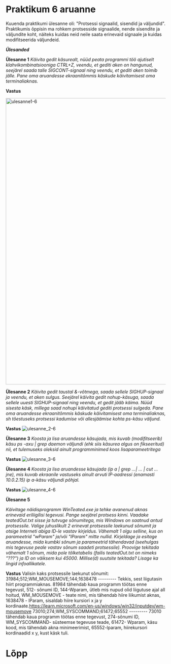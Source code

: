 # Praktikum 6 aruanne

Kuuenda praktikumi ülesanne oli:  "Protsessi signaalid, sisendid ja väljundid". Praktikumis õppisin ma rohkem protsesside signaalide, nende sisendite ja väljundite koht, näiteks kuidas neid neile saata erinevaid signaale ja kuidas modifitseerida väljundeid.

***Ülesanded***


**Ülesanne 1**
*Käivita gedit käsurealt, nüüd peata programmi töö ajutiselt klahvikombinatsiooniga CTRL+Z, veendu, et gediti aken on hangunud, seejärel saada talle SIGCONT-signaal ning veendu, et gediti aken toimib jälle. Pane oma aruandesse ekraanitõmmis käskude käivitamisest oma terminaliaknas.*

**Vastus**

<img width="1440" height="900" alt="ulesanne1-6" src="https://github.com/user-attachments/assets/fb07023b-5fbb-4149-be77-d79d9e0f689c" />

**Ülesanne 2**
*Käivita gedit taustal &-võtmega, saada sellele SIGHUP-signaal ja veendu, et aken sulgus. Seejärel käivita gedit nohup-käsuga, saada sellele uuesti SIGHUP-signaal ning veendu, et gedit jääb käima. Nüüd sisesta käsk, millega saad nohupi käivitatud gediti protsessi sulgeda. Pane oma aruandesse ekraanitõmmis käskude käivitamisest oma terminaliaknas, sh tõestuseks protsessi kadumise või allesjäämise kohta ps-käsu väljund.*

**Vastus**
![ulesanne_2-6](https://github.com/user-attachments/assets/a95fa4f9-6856-48f8-8eb8-08fbbf621eef)

**Ülesanne 3**
*Koosta ja lisa aruandesse käsujada, mis kuvab (modifitseerib) käsu ps -axu | grep daemon väljundi (ehk siis käsurea algus on fikseeritud) nii, et tulemuseks oleksid ainult programminimed koos lisaparameetritega*

**Vastus**
![ulesanne_3-6](https://github.com/user-attachments/assets/4d6741c7-af5e-4062-9e0f-a600161cc04a)

**Ülesanne 4**
*Koosta ja lisa aruandesse käsujada (ip a | grep ...| ... | cut ... jne), mis kuvab ekraanile vastuseks ainult arvuti IP-aadressi (enamasti 10.0.2.15) ip a-käsu väljundi põhjal.*

**Vastus**
![ulesanne_4-6](https://github.com/user-attachments/assets/f37fc9b9-a538-4a92-a6c0-99604ea1376a)


**Ülesanne 5**

 *Käivitage näidisprogramm WinTeated.exe ja tehke avanenud aknas erinevaid eriliigilisi tegevusi. Pange seejärel protsess kinni. Vaadake teatedOut.txt sisse ja tutvuge sõnumitega, mis Windows on saatnud antud protsessile. Valige juhuslikult 2 erinevat protsessile laekunud sõnumit ja otsige Interneti abiga ID-le vastav kirjeldus. Vähemalt 1 olgu selline, kus on parameetrid "wParam" ja/või "lParam" mitte nullid. Kirjeldage ja esitage aruandesse, mida kumbki sõnum ja parameetrid tähendavad (seehulgas mis tegevuse peale vastav sõnum saadeti protsessile). Proovige tekitada vähemalt 1 sõnum, mida pole tõlketabelis (failis teatedOut.txt on nimeks "???") ja ID on väiksem kui 45000. Millise(d) suutsite tekitada? Lisage ka lingid infoallikatele.*

 **Vastus**
 Valisin kaks protsessile laekunut sõnumit:
 31984;512;WM_MOUSEMOVE;144;1638478  --------- Tekkis, sest liigutasin hiirt programmiaknas. 81984 tähendab kaua programm töötas enne tegevust, 512- sõnumi ID, 144-Wparam, ütleb mis nupud olid liigutuse ajal all hoitud, WM_MOUSEMOVE - teate nimi, mis tähendab hiire liikumist aknas, 1638478 - lParam, sisaldab hiire kursiori x ja y kordinaate.https://learn.microsoft.com/en-us/windows/win32/inputdev/wm-mousemove
 73010;274;WM_SYSCOMMAND;61472;65552  --------- 73010 tähendab kaua programm töötas enne tegevust, 274-sõnumi ID, WM_SYSCOMMAND- süsteemse tegevuse teade, 61472- Wparam, käsu kood, mis tähendab akna minimeerimist, 65552-lparam, hiirekursori kordinaadid x y, kust käsk tuli.

 # Lõpp

 
